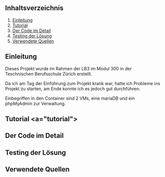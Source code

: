 ## Inhaltsverzeichnis
1. [Einleitung](#introduction)
1. [Tutorial](#tutorial)
1. [Der Code im Detail](#codeexplained)
1. [Testing der Lösung](#testing)
1. [Verwendete Quellen](#sources)

## Einleitung <a name="introduction"></a>
Dieses Projekt wurde im Rahmen der LB3 im Modul 300 in der Teschnischen Berufsschule Zürich erstellt.

Da ich am Tag der Einführung zum Projekt krank war, hatte ich Probleme ins Projekt zu starten, am Ende konnte ich es jedoch gut durchführen.

Einbegriffen in den Container sind 2 VMs, eine mariaDB und ein phpMyAdmin zur Verwaltung.

## Tutorial <a="tutorial"></a>

## Der Code im Detail <a name="codeexplained"></a>

## Testing der Lösung <a name="testing"></a>

## Verwendete Quellen <a name="sources"></a>